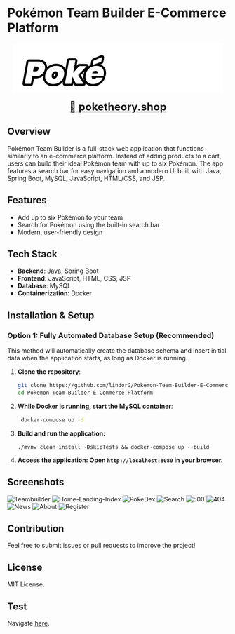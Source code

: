 # Pokémon Team Builder E-Commerce Platform
<p align="center">
  <img src="src/main/webapp/pub/images/logo-animated2.gif" alt="Pokémon Team Builder Logo">
</p>
<p align="center">
  <a href="https://poketheory.shop" style="font-size: 24px; font-weight: bold;">🔗 poketheory.shop</a>
</p>

## Overview
Pokémon Team Builder is a full-stack web application that functions similarly to an e-commerce platform. Instead of adding products to a cart, users can build their ideal Pokémon team with up to six Pokémon. The app features a search bar for easy navigation and a modern UI built with Java, Spring Boot, MySQL, JavaScript, HTML/CSS, and JSP.

## Features
- Add up to six Pokémon to your team
- Search for Pokémon using the built-in search bar
- Modern, user-friendly design

## Tech Stack
- **Backend**: Java, Spring Boot
- **Frontend**: JavaScript, HTML, CSS, JSP
- **Database**: MySQL
- **Containerization**: Docker

## Installation & Setup

### Option 1: Fully Automated Database Setup (Recommended)
This method will automatically create the database schema and insert initial data when the application starts, as long as Docker is running.

1. **Clone the repository**:
   ```sh
   git clone https://github.com/lindorG/Pokemon-Team-Builder-E-Commerce-Platform.git
   cd Pokemon-Team-Builder-E-Commerce-Platform
    ```
2. **While Docker is running, start the MySQL container**:
   ```sh
    docker-compose up -d
    ```
3. **Build and run the application:**
    ```
   ./mvnw clean install -DskipTests && docker-compose up --build
    ```
4. **Access the application: Open ``http://localhost:8080`` in your browser.**

##  Screenshots

![Teambuilder](https://user-images.githubusercontent.com/97411880/165364251-9bd3ae0e-42c6-4071-be0b-b3fc5f8dca3c.png)
![Home-Landing-Index](https://user-images.githubusercontent.com/97411880/165364191-7ebadd62-a9e7-498b-ae02-63df51be552d.png)
![PokeDex](https://user-images.githubusercontent.com/97411880/165364345-4af40abf-b427-411e-b800-84d93156d9c7.png)
![Search](https://user-images.githubusercontent.com/97411880/165364360-b965a7d7-63a5-4678-b182-c2c5b8b95111.png)
![500](https://user-images.githubusercontent.com/97411880/165364536-67bd9a43-7362-4499-9d4e-15f970424ee7.png)
![404](https://user-images.githubusercontent.com/97411880/165364549-66586c8b-a3ea-49a3-9b6f-d517b407e256.png)
![News](https://user-images.githubusercontent.com/97411880/165364614-d73ef148-735f-4c19-88a5-0a0ac26b88d0.png)
![About](https://user-images.githubusercontent.com/97411880/165364621-f58771e3-1589-43db-8e94-c895f3d76fe5.png)
![Register](https://user-images.githubusercontent.com/97411880/165364632-6524217b-d950-4ab5-acbc-985f29a328ad.png)

## Contribution
Feel free to submit issues or pull requests to improve the project!

## License
MIT License.

## Test

Navigate [here](https://github.com/lindorG/Capstone-Project/tree/master/src/test/java/teksystems/casestudy).
